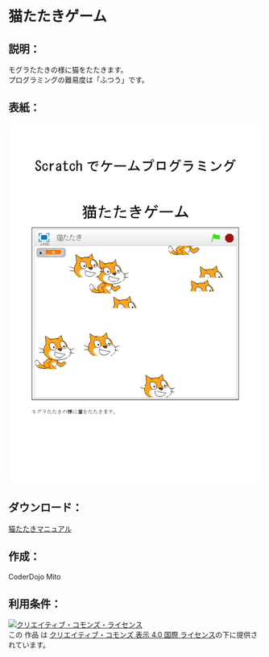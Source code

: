 # 猫たたきゲーム

## 説明：
モグラたたきの様に猫をたたきます。  
プログラミングの難易度は「ふつう」です。  

## 表紙：
![表紙](猫たたきマニュアル.png)

## ダウンロード：
[猫たたきマニュアル](猫たたきマニュアル.docx)  


## 作成：
CoderDojo Mito

## 利用条件：
<a rel="license" href="http://creativecommons.org/licenses/by/4.0/"><img alt="クリエイティブ・コモンズ・ライセンス" style="border-width:0" src="https://i.creativecommons.org/l/by/4.0/88x31.png" /></a><br />この 作品 は <a rel="license" href="http://creativecommons.org/licenses/by/4.0/">クリエイティブ・コモンズ 表示 4.0 国際 ライセンス</a>の下に提供されています。
